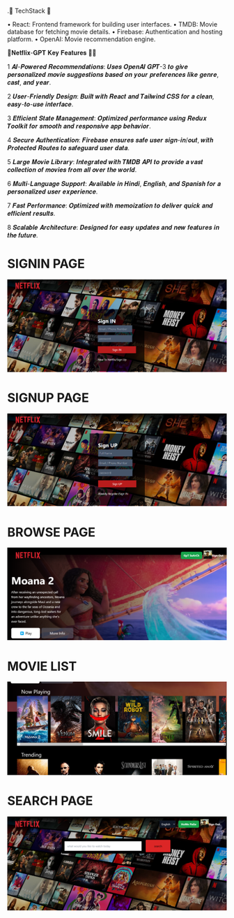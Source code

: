 
.🚀 TechStack 🚀

 • React: Frontend framework for building user interfaces.
 • TMDB: Movie database for fetching movie details.
 • Firebase: Authentication and hosting platform.
 • OpenAI: Movie recommendation engine.

 🚀𝐍𝐞𝐭𝐟𝐥𝐢𝐱-𝐆𝐏𝐓 𝐊𝐞𝐲 𝐅𝐞𝐚𝐭𝐮𝐫𝐞𝐬 🚀🚀

  1  𝑨𝑰-𝑷𝒐𝒘𝒆𝒓𝒆𝒅 𝑹𝒆𝒄𝒐𝒎𝒎𝒆𝒏𝒅𝒂𝒕𝒊𝒐𝒏𝒔: 𝑼𝒔𝒆𝒔 𝑶𝒑𝒆𝒏𝑨𝑰 𝑮𝑷𝑻-3 𝒕𝒐 𝒈𝒊𝒗𝒆 𝒑𝒆𝒓𝒔𝒐𝒏𝒂𝒍𝒊𝒛𝒆𝒅 𝒎𝒐𝒗𝒊𝒆 𝒔𝒖𝒈𝒈𝒆𝒔𝒕𝒊𝒐𝒏𝒔 𝒃𝒂𝒔𝒆𝒅 𝒐𝒏 𝒚𝒐𝒖𝒓 𝒑𝒓𝒆𝒇𝒆𝒓𝒆𝒏𝒄𝒆𝒔 𝒍𝒊𝒌𝒆 𝒈𝒆𝒏𝒓𝒆, 𝒄𝒂𝒔𝒕, 𝒂𝒏𝒅 𝒚𝒆𝒂𝒓.

  2  𝑼𝒔𝒆𝒓-𝑭𝒓𝒊𝒆𝒏𝒅𝒍𝒚 𝑫𝒆𝒔𝒊𝒈𝒏: 𝑩𝒖𝒊𝒍𝒕 𝒘𝒊𝒕𝒉 𝑹𝒆𝒂𝒄𝒕 𝒂𝒏𝒅 𝑻𝒂𝒊𝒍𝒘𝒊𝒏𝒅 𝑪𝑺𝑺 𝒇𝒐𝒓 𝒂 𝒄𝒍𝒆𝒂𝒏, 𝒆𝒂𝒔𝒚-𝒕𝒐-𝒖𝒔𝒆 𝒊𝒏𝒕𝒆𝒓𝒇𝒂𝒄𝒆.

  3  𝑬𝒇𝒇𝒊𝒄𝒊𝒆𝒏𝒕 𝑺𝒕𝒂𝒕𝒆 𝑴𝒂𝒏𝒂𝒈𝒆𝒎𝒆𝒏𝒕: 𝑶𝒑𝒕𝒊𝒎𝒊𝒛𝒆𝒅 𝒑𝒆𝒓𝒇𝒐𝒓𝒎𝒂𝒏𝒄𝒆 𝒖𝒔𝒊𝒏𝒈 𝑹𝒆𝒅𝒖𝒙 𝑻𝒐𝒐𝒍𝒌𝒊𝒕 𝒇𝒐𝒓 𝒔𝒎𝒐𝒐𝒕𝒉 𝒂𝒏𝒅 𝒓𝒆𝒔𝒑𝒐𝒏𝒔𝒊𝒗𝒆 𝒂𝒑𝒑 𝒃𝒆𝒉𝒂𝒗𝒊𝒐𝒓.

  4  𝑺𝒆𝒄𝒖𝒓𝒆 𝑨𝒖𝒕𝒉𝒆𝒏𝒕𝒊𝒄𝒂𝒕𝒊𝒐𝒏: 𝑭𝒊𝒓𝒆𝒃𝒂𝒔𝒆 𝒆𝒏𝒔𝒖𝒓𝒆𝒔 𝒔𝒂𝒇𝒆 𝒖𝒔𝒆𝒓 𝒔𝒊𝒈𝒏-𝒊𝒏/𝒐𝒖𝒕, 𝒘𝒊𝒕𝒉 𝑷𝒓𝒐𝒕𝒆𝒄𝒕𝒆𝒅 𝑹𝒐𝒖𝒕𝒆𝒔 𝒕𝒐 𝒔𝒂𝒇𝒆𝒈𝒖𝒂𝒓𝒅 𝒖𝒔𝒆𝒓 𝒅𝒂𝒕𝒂.

  5  𝑳𝒂𝒓𝒈𝒆 𝑴𝒐𝒗𝒊𝒆 𝑳𝒊𝒃𝒓𝒂𝒓𝒚: 𝑰𝒏𝒕𝒆𝒈𝒓𝒂𝒕𝒆𝒅 𝒘𝒊𝒕𝒉 𝑻𝑴𝑫𝑩 𝑨𝑷𝑰 𝒕𝒐 𝒑𝒓𝒐𝒗𝒊𝒅𝒆 𝒂 𝒗𝒂𝒔𝒕 𝒄𝒐𝒍𝒍𝒆𝒄𝒕𝒊𝒐𝒏 𝒐𝒇 𝒎𝒐𝒗𝒊𝒆𝒔 𝒇𝒓𝒐𝒎 𝒂𝒍𝒍 𝒐𝒗𝒆𝒓 𝒕𝒉𝒆 𝒘𝒐𝒓𝒍𝒅.

  6  𝑴𝒖𝒍𝒕𝒊-𝑳𝒂𝒏𝒈𝒖𝒂𝒈𝒆 𝑺𝒖𝒑𝒑𝒐𝒓𝒕: 𝑨𝒗𝒂𝒊𝒍𝒂𝒃𝒍𝒆 𝒊𝒏 𝑯𝒊𝒏𝒅𝒊, 𝑬𝒏𝒈𝒍𝒊𝒔𝒉, 𝒂𝒏𝒅 𝑺𝒑𝒂𝒏𝒊𝒔𝒉 𝒇𝒐𝒓 𝒂 𝒑𝒆𝒓𝒔𝒐𝒏𝒂𝒍𝒊𝒛𝒆𝒅 𝒖𝒔𝒆𝒓 𝒆𝒙𝒑𝒆𝒓𝒊𝒆𝒏𝒄𝒆.

  7  𝑭𝒂𝒔𝒕 𝑷𝒆𝒓𝒇𝒐𝒓𝒎𝒂𝒏𝒄𝒆: 𝑶𝒑𝒕𝒊𝒎𝒊𝒛𝒆𝒅 𝒘𝒊𝒕𝒉 𝒎𝒆𝒎𝒐𝒊𝒛𝒂𝒕𝒊𝒐𝒏 𝒕𝒐 𝒅𝒆𝒍𝒊𝒗𝒆𝒓 𝒒𝒖𝒊𝒄𝒌 𝒂𝒏𝒅 𝒆𝒇𝒇𝒊𝒄𝒊𝒆𝒏𝒕 𝒓𝒆𝒔𝒖𝒍𝒕𝒔.

  8 𝑺𝒄𝒂𝒍𝒂𝒃𝒍𝒆 𝑨𝒓𝒄𝒉𝒊𝒕𝒆𝒄𝒕𝒖𝒓𝒆: 𝑫𝒆𝒔𝒊𝒈𝒏𝒆𝒅 𝒇𝒐𝒓 𝒆𝒂𝒔𝒚 𝒖𝒑𝒅𝒂𝒕𝒆𝒔 𝒂𝒏𝒅 𝒏𝒆𝒘 𝒇𝒆𝒂𝒕𝒖𝒓𝒆𝒔 𝒊𝒏 𝒕𝒉𝒆 𝒇𝒖𝒕𝒖𝒓𝒆.





# SIGNIN PAGE 
![image alt](https://github.com/heyayush87/Netflix-GPT/blob/7dc4e7ec559451241c8aa34983096084f7a6262c/Screenshot%202024-11-29%20174715.png)
# SIGNUP PAGE 
![image alt](https://github.com/heyayush87/Netflix-GPT/blob/main/Screenshot%202024-11-29%20174737.png?raw=true)
# BROWSE PAGE
![image alt](https://github.com/heyayush87/Netflix-GPT/blob/main/Screenshot%202024-11-29%20174841.png?raw=true)
# MOVIE LIST 
![image alt](https://github.com/heyayush87/Netflix-GPT/blob/main/Screenshot%202024-11-29%20174919.png?raw=true)
# SEARCH PAGE
![image alt](https://github.com/heyayush87/Netflix-GPT/blob/main/Screenshot%202024-11-29%20175008.png?raw=true)

